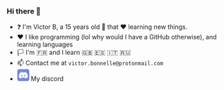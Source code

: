 ### Hi there 👋

<!--
**Victor-Bo/Victor-Bo** is a ✨ _special_ ✨ repository because its `README.md` (this file) appears on your GitHub profile.

Here are some ideas to get you started:

- 🔭 I’m currently working on ...
- 🌱 I’m currently learning ...
- 👯 I’m looking to collaborate on ...
- 🤔 I’m looking for help with ...
- 💬 Ask me about ...
- 📫 How to reach me: ...
- 😄 Pronouns: ...
- ⚡ Fun fact: ...
-->

- ❓ I'm Victor B, a 15 years old 👦 that ❤️ learning new things. 
- ❤️ I like programming (lol why would I have a GitHub otherwise), and learning languages
- 🏳️ I'm 🇫🇷 and I learn 🇬🇧 🇪🇸 🇮🇹 🇷🇺
- 📫 Contact me at `victor.bonnelle@protonmail.com`
- <img height="27" src="./res/drawable/ic_discord.png"> My discord